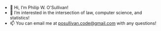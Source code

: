 - 👋 Hi, I’m Philip W. O'Sullivan!
- 👀 I’m interested in the intersection of law, computer science, and statistics!
- 📫 You can email me at posullivan.code@gmail.com with any questions!

<!---
philipwosull/philipwosull is a ✨ special ✨ repository because its `README.md` (this file) appears on your GitHub profile.
You can click the Preview link to take a look at your changes.
--->

